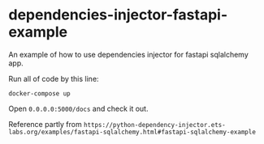 # dependencies-injector-fastapi-example
An example of how to use dependencies injector for fastapi sqlalchemy app.

Run all of code by this line:

    docker-compose up

Open `0.0.0.0:5000/docs` and check it out.

Reference partly from `https://python-dependency-injector.ets-labs.org/examples/fastapi-sqlalchemy.html#fastapi-sqlalchemy-example`

